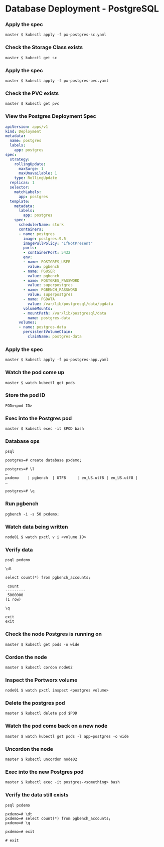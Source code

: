 # Database Deployment - PostgreSQL

### Apply the spec
`master $ kubectl apply -f px-postgres-sc.yaml`

### Check the Storage Class exists
`master $ kubectl get sc`

### Apply the spec
`master $ kubectl apply -f px-postgres-pvc.yaml`

### Check the PVC exists
`master $ kubectl get pvc`

### View the Postgres Deployment Spec
```yaml
apiVersion: apps/v1
kind: Deployment
metadata:
  name: postgres
  labels:
    app: postgres
spec:
  strategy:
    rollingUpdate:
      maxSurge: 1
      maxUnavailable: 1
    type: RollingUpdate
  replicas: 1
  selector:
    matchLabels:
      app: postgres
  template:
    metadata:
      labels:
        app: postgres
    spec:
      schedulerName: stork
      containers:
      - name: postgres
        image: postgres:9.5
        imagePullPolicy: "IfNotPresent"
        ports:
        - containerPort: 5432
        env:
        - name: POSTGRES_USER
          value: pgbench
        - name: PGUSER
          value: pgbench
        - name: POSTGRES_PASSWORD
          value: superpostgres
        - name: PGBENCH_PASSWORD
          value: superpostgres
        - name: PGDATA
          value: /var/lib/postgresql/data/pgdata
        volumeMounts:
        - mountPath: /var/lib/postgresql/data
          name: postgres-data
      volumes:
      - name: postgres-data
        persistentVolumeClaim:
          claimName: postgres-data
```

### Apply the spec
`master $ kubectl apply -f px-postgres-app.yaml`

### Watch the pod come up
`master $ watch kubectl get pods`

### Store the pod ID
`POD=<pod ID>`

### Exec into the Postgres pod
`master $ kubectl exec -it $POD bash`

### Database ops
```
psql
```
```
postgres=# create database pxdemo;
```
```
postgres=# \l
…
pxdemo    | pgbench  | UTF8     | en_US.utf8 | en_US.utf8 |
…
```
```
postgres=# \q
```

### Run pgbench
`pgbench -i -s 50 pxdemo;`

### Watch data being written
`node01 $ watch pxctl v i <volume ID>`

### Verify data
```
psql pxdemo
```
```
\dt
```
```
select count(*) from pgbench_accounts;

 count  
---------
 5000000
(1 row)
```
```
\q
```
```
exit
exit
```

### Check the node Postgres is running on
`master $ kubectl get pods -o wide`

### Cordon the node
`master $ kubectl cordon node02`

### Inspect the Portworx volume
`node01 $ watch pxctl inspect <postgres volume>`

### Delete the postgres pod
`master $ kubectl delete pod $POD`

### Watch the pod come back on a new node
`master $ watch kubectl get pods -l app=postgres -o wide`

### Uncordon the node
`master $ kubectl uncordon node02`

### Exec into the new Postgres pod
`master $ kubectl exec -it postgres-<something> bash`

### Verify the data still exists
```
psql pxdemo
```
```
pxdemo=# \dt
pxdemo=# select count(*) from pgbench_accounts;
pxdemo=# \q
```
```
pxdemo=# exit
```
```
# exit
```

